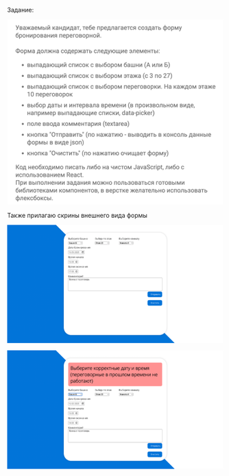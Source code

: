 Задание: 

![img.png](public/img.png)

Также прилагаю скрины внешнего вида формы

![img_1.png](public/img_1.png)

![img_2.png](public/img_2.png)